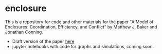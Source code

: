 # enclosure

This is a repository for code and other materials for the paper "A Model of Enclosures: Coordination, Efficiency, and Conflict" by Matthew J. Baker and Jonathan Conning. 

- Draft version of the paper [here](https://drive.google.com/file/d/1g7y6xdH_smJKPSW5J9FnTkB72OsjesgL/view?usp=sharing)
- jupyter notebooks with code for graphs and simulations, coming soon.


